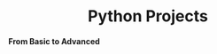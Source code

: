 <html lang="en">
<head>
    
</head>
<body>
    <center><h1>Python Projects</h1></center>
    <h4>
        From Basic to Advanced
    </h4>
</body>
</html>